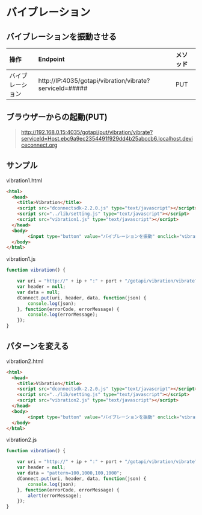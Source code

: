 # バイブレーション

## バイブレーションを振動させる

|操作|Endpoint|メソッド|
|:--|:--|:--|
|バイブレーション| http://IP:4035/gotapi/vibration/vibrate?serviceId=##### | PUT |

## ブラウザーからの起動(PUT)

> http://192.168.0.15:4035/gotapi/put/vibration/vibrate?serviceId=Host.ebc9a9ec2354491f929dd4b25abccb6.localhost.deviceconnect.org

## サンプル

vibration1.html

```html
<html>
  <head>
    <title>Vibration</title>
    <script src="dconnectsdk-2.2.0.js" type="text/javascript"></script>
    <script src="../lib/setting.js" type="text/javascript"></script>
    <script src="vibration1.js" type="text/javascript"></script>
  </head>
  <body>
        <input type="button" value="バイブレーションを振動" onclick="vibration();"/><br />
  </body>
</html>
```

vibration1.js

```javascript
function vibration() {

    var uri = "http://" + ip + ":" + port + "/gotapi/vibration/vibrate?serviceId=" + hostId;
    var header = null;
    var data = null;
    dConnect.put(uri, header, data, function(json) {
        console.log(json);
    }, function(errorCode, errorMessage) {
        console.log(errorMessage);
    });
}
```

## パターンを変える

vibration2.html

```html
<html>
  <head>
    <title>Vibration</title>
    <script src="dconnectsdk-2.2.0.js" type="text/javascript"></script>
    <script src="../lib/setting.js" type="text/javascript"></script>
    <script src="vibration2.js" type="text/javascript"></script>
  </head>
  <body>
        <input type="button" value="バイブレーションを振動" onclick="vibration();"/><br />
  </body>
</html>
```

vibration2.js

```javascript
function vibration() {

    var uri = "http://" + ip + ":" + port + "/gotapi/vibration/vibrate?serviceId=" + hostId;
    var header = null;
    var data = "pattern=100,1000,100,1000";
    dConnect.put(uri, header, data, function(json) {
        console.log(json);
    }, function(errorCode, errorMessage) {
        alert(errorMessage);
    });
}
```
